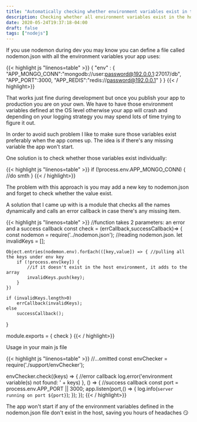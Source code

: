 ```yaml
---
title: "Automatically checking whether environment variables exist in the host OS (Nodejs)"
description: Checking whether all environment variables exist in the host OS dynamically when publishing your app to production.
date: 2020-05-24T19:37:18-04:00
draft: false
tags: ["nodejs"]
---
```


If you use nodemon during dev you may know you can define a file called nodemon.json with all the environment variables your app uses:

{{< highlight js "linenos=table" >}}
{
    "env" : {
        "APP_MONGO_CONN":"mongodb://user:password@192.0.0.1:27017/db",
        "APP_PORT":3000,
        "APP_REDIS":"redis://password@192.0.0.1"
    }
} 
{{< / highlight>}}

That works just fine during development but once you publish your app to production you are on your own. We have to have those environment variables defined at the OS level otherwise your app will crash and depending on your logging strategy you may spend lots of time trying to figure it out.

In order to avoid such problem I like to make sure those variables exist preferably when the app comes up. The idea is if there's any missing variable the app won't start.

One solution is to check whether those variables exist individually:

{{< highlight js "linenos=table" >}}
if (!process.env.APP_MONGO_CONN) {
    //do smth
}
{{< / highlight>}}

The problem with this approach is you may add a new key to nodemon.json and forget to check whether the value exist.

A solution that I came up with is a module that checks all the names dynamically and calls an error callback in case there's any missing item.

{{< highlight js "linenos=table" >}}
//function takes 2 parameters: an error and a success callback
const check = (errCallback,successCallback)=> {
    const nodemon = require('../nodemon.json'); //reading nodemon.json.
    let invalidKeys = [];
    
    Object.entries(nodemon.env).forEach(([key,value]) => { //pulling all the keys under env key
        if (!process.env[key]) {
            //if it doesn't exist in the host environment, it adds to the array
            invalidKeys.push(key);
        }
    })

    if (invalidKeys.length>0) 
        errCallback(invalidKeys);
    else
        successCallback();
}

module.exports = {
    check
}
{{< / highlight>}}

Usage in your main js file

{{< highlight js "linenos=table" >}}
//...omitted
const envChecker = require('./support/envChecker');

envChecker.check((keys) => {
    //error callback
    log.error('environment variable(s) not found:  ' + keys)
}, () => {
    //success callback
    const port = process.env.APP_PORT || 3000;
    app.listen(port,() => {
        log.info(`server running on port ${port}`);
    });
});
{{< / highlight>}}

The app won't start if any of the environment variables defined in the nodemon.json file don't exist in the host, saving you hours of headaches :smirk:
